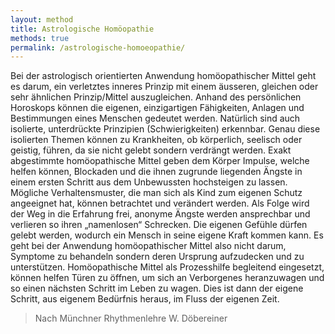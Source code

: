```yaml
---
layout: method
title: Astrologische Homöopathie
methods: true
permalink: /astrologische-homoeopathie/
---
```


Bei der astrologisch orientierten Anwendung homöopathischer Mittel geht es darum, ein verletztes inneres Prinzip mit einem äusseren, gleichen oder sehr ähnlichen Prinzip/Mittel auszugleichen. Anhand des persönlichen Horoskops können die eigenen, einzigartigen Fähigkeiten, Anlagen und Bestimmungen eines Menschen gedeutet werden. Natürlich sind auch isolierte, unterdrückte Prinzipien (Schwierigkeiten) erkennbar. Genau diese isolierten Themen können zu Krankheiten, ob körperlich, seelisch oder geistig, führen, da sie nicht gelebt sondern verdrängt werden. Exakt abgestimmte homöopathische Mittel geben dem Körper Impulse, welche helfen können, Blockaden und die ihnen zugrunde liegenden Ängste in einem ersten Schritt aus dem Unbewussten hochsteigen zu lassen. Mögliche Verhaltensmuster, die man sich als Kind zum eigenen Schutz angeeignet hat, können betrachtet und verändert werden. Als Folge wird der Weg in die Erfahrung frei, anonyme Ängste werden ansprechbar und verlieren so ihren „namenlosen“ Schrecken. Die eigenen Gefühle dürfen gelebt werden, wodurch ein Mensch in seine eigene Kraft kommen kann. Es geht bei der Anwendung homöopathischer Mittel also nicht darum, Symptome zu behandeln sondern deren Ursprung aufzudecken und zu unterstützen. Homöopathische Mittel als Prozesshilfe begleitend eingesetzt, können helfen Türen zu öffnen, um sich an Verborgenes heranzuwagen und so einen nächsten Schritt im Leben zu wagen. Dies ist dann der eigene Schritt, aus eigenem Bedürfnis heraus, im Fluss der eigenen Zeit.

<blockquote>
  <footer>Nach Münchner Rhythmenlehre W. Döbereiner</footer>
</blockquote>
